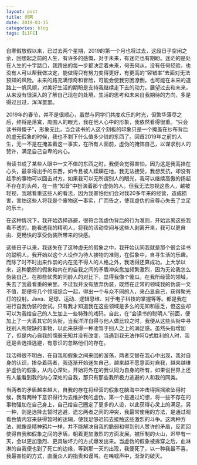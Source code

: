 ```yaml
---
layout: post
title: 剥离
date: 2019-03-15
categories: blog
tags: [LIFE]
---
```

自寒假放假以来，已过去两个星期，2019的第一个月也将过去，这段日子空闲之余，回想起之前的人生，有许多的感慨，对于未来，有迷茫也有期盼。迷茫的是处在人生的十字路口，我跨出的每一步都决定着未来，何去何从，没有任何经验，也没有人可以帮我做决定，能做得只有努力变得更好，有更高的“容错率”去面对无法预知的风险。未来的路充满惊奇和冒险，可能会使我穷困潦倒，也可能在未来的道路上一帆风顺，对美好生活的期盼是支持我继续走下去的动力。展望过去和未来，从来没有很深入的了解自己现在的处境，生活的思考和未来自我期待的方向，多是得过且过，浑浑噩噩。

2019年的春节，并不是很顺心，虽然与同学们共度欢乐的时光，但繁华落尽之后，终将是落寞，周围人的眼光，我在他人心中的形象，我依然看得很重。“只会读书得傻子”，形象无比，当会读书的人这个刻板的印象只是一个掩盖在纱布背后的虚无假象的时候，我也不剩下什么值多少钱的东西了。回首2019年之前的人生，无一不是在掩盖着这一事实，在所有人面前，虚伪的掩饰自己，以谋求别人的赞许，满足自己自卑的内心。	

当读书成了某些人眼中一文不值的东西之时，我便会觉得害怕，因为这是我高挂在心头，最拿得出手的东西，如今且被人蹂躏在地，我无法接受，我想反抗，却没有趁手的事物可以回击对方。如果我可以无所谓别人的眼光，我可以继续高傲的扬起不存在的头颅，在一些“知音”中扮演着那个虚伪的人。但我无法忽视这些人，越被轻视，我越看重这些人的看法，因为我害怕他们会对我20多年来的经营，造成损害，害怕这些人将我是个废物这一事实，广而告之，使我虚伪的自尊心失去了立足的乐土。

在这种情况下，我开始选择逃避，很符合我虚伪背后的行为准则，开始远离这些我看不透的，能看透我的精明人，将我的活动空间与这些人剥离开来，我可以更自由、更畅快的享受伪装所带来的快感。
	

这些日子以来，我迷失在了这种虚无的假象之中，我开始认同我就是那个很会读书的聪明人，我开始以这个人设作为待人接物的准则，在假象中，自寻生活的乐趣，而除了时不时出来作祟的内在见不得人的人格之外，我活得还算成功。上大学以来，这种脆弱的假象和内在的自我之间的矛盾冲突愈加频繁激烈，因为无论我怎么伪装自己，在那些优秀的同龄人的对比下，显得我像个傻瓜，在我所经营的领域，失去了我最看重的荣誉。不过我并没有放弃伪装，既然在正常的领域我的伪装一文不值，那便将几个领域综合一起，得出一个与众不同的人，来凸显自己，获得聚光灯的投射。Java、足球、运动、逻辑思维、对于电子科技的掌握等等。都是我在进行自我伪装的尝试。只有我才知道我在这些领域是多么的无知和匮乏，但这些却可以为我给自己的人生加上一些特殊的戏码。自此，在“会读书的聪明人”前面，便加上了一大丢其它的头衔，当我洋洋自得与他人做比较之时，我便从这些头衔中寻找别人所短缺的事物，以此来获得一种凌驾于别人之上的满足感。虽然头衔增加了，但是内心自我的懦弱无知并没有改变，当遇到我无法作阿Q式胜利的人时，我还是会选择逃避，有意识的忽略他们的存在。

我活得很不明白，在自我和假象之间来回的游荡，两者交替在我心中出现，我对自身的认识，掺杂着两者，我逐渐开始迷失自己，越来越不愿意面对自我，越来越维护虚伪的假象，从内心深处，开始将外在的我认同为自身的所有，如果说世界上还有人能看到我的内心深处的自我，那只有那些我所极力逃避的人和我的同类。

当两者的矛盾越来越大，自我的存在将经营的假象在脑海中冲击得摇摇欲坠得时候，我有两种下意识得行为去维护我的虚伪。第一个是通过幻想，将一些不存在的事物强加在自己身上，自己给自己圈定了更多的人设，以此获得心灵上的满足。另一种，则是选择去暂时逃避，遗忘两者之间的冲突，我最常使用的方法，是通过观看色情内容来获得暂时的迷糊，使我足够迟钝去接触这些激烈的斗争。这两种方法，就像是精神鸦片一样，并不能解决自我的脆弱和得到别人赞许的矛盾，反而回使得自我和假象之间的矛盾，朝着更加激烈的方面发展。被压制的火山，迟早有一天，会以更加激烈、更具破坏力的方式爆发出来。当虚伪的假象被拆穿之后，血淋淋的自我便也到了死亡的边缘，等到那一天的出现，我便死了，以一种我最不喜，我最害怕的方式，直面众人的指责和谩骂，在唏嘘声中，渐渐的破灭。

